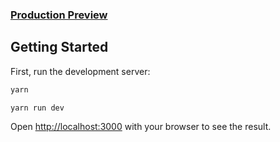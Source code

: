 ### [Production Preview](https://lucky-offer.vercel.app)

## Getting Started

First, run the development server:

```bash
yarn

yarn run dev
```

Open [http://localhost:3000](http://localhost:3000) with your browser to see the result.

